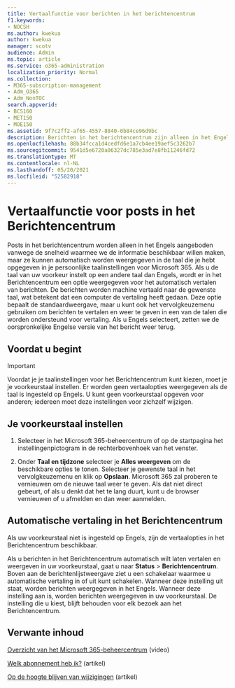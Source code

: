 ```yaml
---
title: Vertaalfunctie voor berichten in het berichtencentrum
f1.keywords:
- NOCSH
ms.author: kwekua
author: kwekua
manager: scotv
audience: Admin
ms.topic: article
ms.service: o365-administration
localization_priority: Normal
ms.collection:
- M365-subscription-management
- Adm_O365
- Adm_NonTOC
search.appverid:
- BCS160
- MET150
- MOE150
ms.assetid: 9f7c2ff2-af65-4557-8840-0b84ce96d9bc
description: Berichten in het berichtencentrum zijn alleen in het Engels, maar kunnen automatisch worden weergegeven in de taal die u opgeeft voor Microsoft 365.
ms.openlocfilehash: 88b34fcca1d4cedfd6e1a7cb4ee19aef5c3262b7
ms.sourcegitcommit: 9541d5e6720a06327dc785e3ad7e8fb11246fd72
ms.translationtype: MT
ms.contentlocale: nl-NL
ms.lasthandoff: 05/20/2021
ms.locfileid: "52582918"
---
```

# <a name="language-translation-for-message-center-posts"></a>Vertaalfunctie voor posts in het Berichtencentrum

Posts in het berichtencentrum worden alleen in het Engels aangeboden vanwege de snelheid waarmee we de informatie beschikbaar willen maken, maar ze kunnen automatisch worden weergegeven in de taal die je hebt opgegeven in je persoonlijke taalinstellingen voor Microsoft 365. Als u de taal van uw voorkeur instelt op een andere taal dan Engels, wordt er in het Berichtencentrum een optie weergegeven voor het automatisch vertalen van berichten. De berichten worden machine vertaald naar de gewenste taal, wat betekent dat een computer de vertaling heeft gedaan. Deze optie bepaalt de standaardweergave, maar u kunt ook het vervolgkeuzemenu gebruiken om berichten te vertalen en weer te geven in een van de talen die worden ondersteund voor vertaling. Als u Engels selecteert, zetten we de oorspronkelijke Engelse versie van het bericht weer terug.

## <a name="before-you-begin"></a>Voordat u begint
  
> [!IMPORTANT]
> Voordat je je taalinstellingen voor het Berichtencentrum kunt kiezen, moet je je voorkeurstaal instellen. Er worden geen vertaalopties weergegeven als de taal is ingesteld op Engels. U kunt geen voorkeurstaal opgeven voor anderen; iedereen moet deze instellingen voor zichzelf wijzigen. 
  
## <a name="set-your-preferred-language"></a>Je voorkeurstaal instellen

1. Selecteer in het Microsoft 365-beheercentrum of op de startpagina het instellingenpictogram in de rechterbovenhoek van het venster.
  
2. Onder **Taal en tijdzone** selecteer je **Alles weergeven** om de beschikbare opties te tonen. Selecteer je gewenste taal in het vervolgkeuzemenu en klik op **Opslaan**. Microsoft 365 zal proberen te vernieuwen om de nieuwe taal weer te geven. Als dat niet direct gebeurt, of als u denkt dat het te lang duurt, kunt u de browser vernieuwen of u afmelden en dan weer aanmelden.
  
## <a name="machine-translation-in-message-center"></a>Automatische vertaling in het Berichtencentrum

Als uw voorkeurstaal niet is ingesteld op Engels, zijn de vertaalopties in het Berichtencentrum beschikbaar.
  
Als u berichten in het Berichtencentrum automatisch wilt laten vertalen en weergeven in uw voorkeurstaal, gaat u naar **Status** \> **Berichtencentrum**. Boven aan de berichtenlijstweergave ziet u een schakelaar waarmee u automatische vertaling in of uit kunt schakelen. Wanneer deze instelling uit staat, worden berichten weergegeven in het Engels. Wanneer deze instelling aan is, worden berichten weergegeven in uw voorkeurstaal. De instelling die u kiest, blijft behouden voor elk bezoek aan het Berichtencentrum. 

## <a name="related-content"></a>Verwante inhoud

[Overzicht van het Microsoft 365-beheercentrum](../../business-video/admin-center-overview.md) (video)

[Welk abonnement heb ik?](../admin-overview/what-subscription-do-i-have.md) (artikel)

[Op de hoogte blijven van wijzigingen](../manage/stay-on-top-of-updates.md) (artikel)



  


